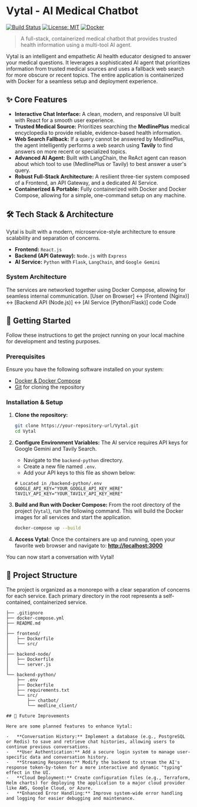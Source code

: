 # Vytal - AI Medical Chatbot

[![Build Status](https://img.shields.io/badge/build-passing-brightgreen)](https://github.com/)
[![License: MIT](https://img.shields.io/badge/License-MIT-yellow.svg)](https://opensource.org/licenses/MIT)
[![Docker](https://img.shields.io/badge/Docker-Ready-blue?logo=docker)](https://www.docker.com/)

> A full-stack, containerized medical chatbot that provides trusted health information using a multi-tool AI agent.

Vytal is an intelligent and empathetic AI health educator designed to answer your medical questions. It leverages a sophisticated AI agent that prioritizes information from trusted medical sources and uses a fallback web search for more obscure or recent topics. The entire application is containerized with Docker for a seamless setup and deployment experience.


## ✨ Core Features

-   **Interactive Chat Interface:** A clean, modern, and responsive UI built with React for a smooth user experience.
-   **Trusted Medical Source:** Prioritizes searching the **MedlinePlus** medical encyclopedia to provide reliable, evidence-based health information.
-   **Web Search Fallback:** If a query cannot be answered by MedlinePlus, the agent intelligently performs a web search using **Tavily** to find answers on more recent or specialized topics.
-   **Advanced AI Agent:** Built with LangChain, the ReAct agent can reason about which tool to use (MedlinePlus or Tavily) to best answer a user's query.
-   **Robust Full-Stack Architecture:** A resilient three-tier system composed of a Frontend, an API Gateway, and a dedicated AI Service.
-   **Containerized & Portable:** Fully containerized with Docker and Docker Compose, allowing for a simple, one-command setup on any machine.

## 🛠️ Tech Stack & Architecture

Vytal is built with a modern, microservice-style architecture to ensure scalability and separation of concerns.

-   **Frontend:** `React.js`
-   **Backend (API Gateway):** `Node.js` with `Express`
-   **AI Service:** `Python` with `Flask`, `LangChain`, and `Google Gemini`

### System Architecture

The services are networked together using Docker Compose, allowing for seamless internal communication.
[User on Browser] ↔ [Frontend (Nginx)] ↔ [Backend API (Node.js)] ↔ [AI Service (Python/Flask)]
code
Code
## 🚀 Getting Started

Follow these instructions to get the project running on your local machine for development and testing purposes.

### Prerequisites

Ensure you have the following software installed on your system:

-   [Docker & Docker Compose](https://www.docker.com/products/docker-desktop/) 
-   [Git](https://git-scm.com/) for cloning the repository

### Installation & Setup

1.  **Clone the repository:**
    ```bash
    git clone https://your-repository-url/Vytal.git
    cd Vytal
    ```

2.  **Configure Environment Variables:**
    The AI service requires API keys for Google Gemini and Tavily Search.
    -   Navigate to the `backend-python` directory.
    -   Create a new file named `.env`.
    -   Add your API keys to this file as shown below:

    ```env
    # Located in /backend-python/.env
    GOOGLE_API_KEY="YOUR_GOOGLE_API_KEY_HERE"
    TAVILY_API_KEY="YOUR_TAVILY_API_KEY_HERE"
    ```

3.  **Build and Run with Docker Compose:**
    From the root directory of the project (`Vytal`), run the following command. This will build the Docker images for all services and start the application.

    ```bash
    docker-compose up --build
    ```

4.  **Access Vytal:**
    Once the containers are up and running, open your favorite web browser and navigate to:
    [**http://localhost:3000**](http://localhost:3000)

You can now start a conversation with Vytal!


## 📂 Project Structure

The project is organized as a monorepo with a clear separation of concerns for each service. Each primary directory in the root represents a self-contained, containerized service.

```Vytal/
├── .gitignore          
├── docker-compose.yml  
├── README.md           
│
├── frontend/             
│   ├── Dockerfile        
│   └── src/              
│
├── backend-node/         
│   ├── Dockerfile        
│   └── server.js         
│
└── backend-python/       
    ├── .env              
    ├── Dockerfile        
    ├── requirements.txt  
    └── src/              
        ├── chatbot/      
        └── medline_client/ 

## 🔮 Future Improvements

Here are some planned features to enhance Vytal:

-   **Conversation History:** Implement a database (e.g., PostgreSQL or Redis) to save and retrieve chat histories, allowing users to continue previous conversations.
-   **User Authentication:** Add a secure login system to manage user-specific data and conversation history.
-   **Streaming Responses:** Modify the backend to stream the AI's response token-by-token for a more interactive and dynamic "typing" effect in the UI.
-   **Cloud Deployment:** Create configuration files (e.g., Terraform, Helm charts) for deploying the application to a major cloud provider like AWS, Google Cloud, or Azure.
-   **Enhanced Error Handling:** Improve system-wide error handling and logging for easier debugging and maintenance.